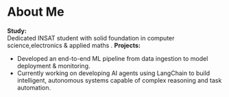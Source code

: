 # About Me

**Study:**  
Dedicated INSAT student with solid foundation in computer science,electronics & applied maths .
**Projects:**  
- Developed an end-to-end ML pipeline from data ingestion to model deployment & monitoring.
- Currently working on developing AI agents using LangChain to build intelligent, autonomous systems capable of complex reasoning and task automation.
